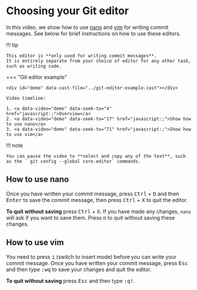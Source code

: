 # Choosing your Git editor

In this video, we show how to use [nano](https://www.nano-editor.org/) and [vim](https://www.vim.org/) for writing commit messages.
See below for brief instructions on how to use these editors.

!!! tip

    This editor is **only used for writing commit messages**.
    It is entirely separate from your choice of editor for any other task, such as writing code.

=== "Git editor example"

    <div id="demo" data-cast-file="../git-editor-example.cast"></div>

    Video timeline:

    1. <a data-video="demo" data-seek-to="4" href="javascript:;">Overview</a>
    2. <a data-video="demo" data-seek-to="17" href="javascript:;">Show how to use nano</a>
    3. <a data-video="demo" data-seek-to="71" href="javascript:;">Show how to use vim</a>

!!! note

    You can pause the video to **select and copy any of the text**, such as the ` git config --global core.editor` commands.

## How to use nano

Once you have written your commit message, press <kbd>Ctrl</kbd> + <kbd>O</kbd> and then <kbd>Enter</kbd> to save the commit message, then press <kbd>Ctrl</kbd> + <kbd>X</kbd> to quit the editor.

**To quit without saving** press <kbd>Ctrl</kbd> + <kbd>X</kbd>.
If you have made any changes, `nano` will ask if you want to save them.
Press <kbd>n</kbd> to quit without saving these changes.

## How to use vim

You need to press <kbd>i</kbd> (switch to insert mode) before you can write your commit message.
Once you have written your commit message, press <kbd>Esc</kbd> and then type <kbd>:wq</kbd> to save your changes and quit the editor.

**To quit without saving** press <kbd>Esc</kbd> and then type <kbd>:q!</kbd>.
